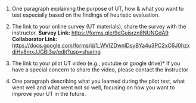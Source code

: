 1. One paragraph explaining the purpose of UT, how & what you want to test especially based on the findings of heuristic evaluation. 

2. The link to your online survey (UT materials), share the survey with the instructor. 
**Survey Link:** https://forms.gle/9dGuisrzn8NUNGdA9  
**Collaborator Link:** https://docs.google.com/forms/d/1_WVIZDwnlDsyBYa4u3PC2xC6J0hzxdiHv8mxJJGBl3w/edit?usp=sharing   

3. The link to your pilot UT video (e.g., youtube or google drive)* If you have a special concern to share the video, please contact the instructor
 
4. One paragraph describing what you learned during the pilot test, what went well and what went not so well, focusing on how you want to improve your UT in the future.


